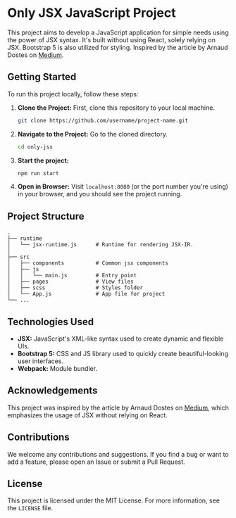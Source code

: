 # Only JSX JavaScript Project

This project aims to develop a JavaScript application for simple needs using the power of JSX syntax. It's built without using React, solely relying on JSX. Bootstrap 5 is also utilized for styling. Inspired by the article by Arnaud Dostes on [Medium](https://adostes.medium.com/you-dont-need-react-to-use-jsx-b78dd2a95c27).

## Getting Started

To run this project locally, follow these steps:

1. **Clone the Project:** First, clone this repository to your local machine.
    ```bash
    git clone https://github.com/username/project-name.git
    ```

2. **Navigate to the Project:** Go to the cloned directory.
    ```bash
    cd only-jsx
    ```

3. **Start the project:**
    ```bash
    npm run start
    ```

4. **Open in Browser:** Visit `localhost:8080` (or the port number you're using) in your browser, and you should see the project running.

## Project Structure
    .
    ├── runtime
    │   └── jsx-runtime.js      # Runtime for rendering JSX-IR.
    │  
    ├── src                    
    │   ├── components          # Common jsx components
    │   ├── js
    │   │   └── main.js         # Entry point
    │   ├── pages               # View files 
    │   ├── scss                # Styles folder
    │   └── App.js              # App file for project 
    └── ...


## Technologies Used

- **JSX:** JavaScript's XML-like syntax used to create dynamic and flexible UIs.
- **Bootstrap 5:** CSS and JS library used to quickly create beautiful-looking user interfaces.
- **Webpack:** Module bundler.

## Acknowledgements

This project was inspired by the article by Arnaud Dostes on [Medium](https://adostes.medium.com/you-dont-need-react-to-use-jsx-b78dd2a95c27), which emphasizes the usage of JSX without relying on React.

## Contributions

We welcome any contributions and suggestions. If you find a bug or want to add a feature, please open an Issue or submit a Pull Request.

## License

This project is licensed under the MIT License. For more information, see the `LICENSE` file.
